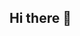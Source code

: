 ## Hi there 👋

<!--
**MICHERON/MICHERON** is a ✨ _special_ ✨ repository because its `README.md` (this file) appears on your GitHub profile.

Here are some ideas to get you started:

- 🔭 I’m currently working on MTC, it's very hard work...
- 🌱 I’m currently learning c++
- 👯 I’m looking to collaborate on Elon Musk
- 🤔 I’m looking for help with books for C++
- 💬 Ask me about HSE
- 📫 How to reach me: Hmm...
- 😄 Pronouns: )
- ⚡ Fun fact: I am very friendly)
-->
